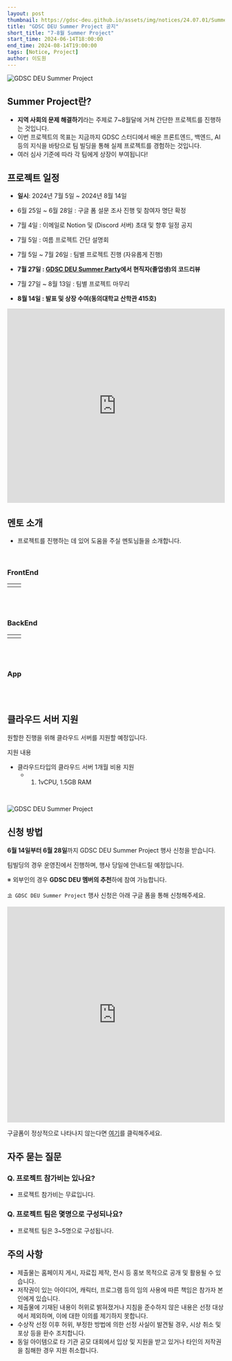```yaml
---
layout: post
thumbnail: https://gdsc-deu.github.io/assets/img/notices/24.07.01/Summer_Project.png
title: "GDSC DEU Summer Project 공지"
short_title: "7-8월 Summer Project"
start_time: 2024-06-14T18:00:00
end_time: 2024-08-14T19:00:00
tags: [Notice, Project]
author: 이도원
---
```


![GDSC DEU Summer Project](/assets/img/notices/24.07.01/Summer_Project.png)

## Summer Project란?

- **지역 사회의 문제 해결하기**라는 주제로 7~8월달에 거쳐 간단한 프로젝트를 진행하는 것입니다.
- 이번 프로젝트의 목표는 지금까지 GDSC 스터디에서 배운 프론트엔드, 백엔드, AI 등의 지식을 바탕으로 팀 빌딩을 통해 실제 프로젝트를 경험하는 것입니다.
- 여러 심사 기준에 따라 각 팀에게 상장이 부여됩니다!

## 프로젝트 일정

- **일시**: 2024년 7월 5일 ~ 2024년 8월 14일
- 6월 25일 ~ 6월 28일 : 구글 폼 설문 조사 진행 및 참여자 명단 확정

- 7월 4일 : 이메일로 Notion 및 (Discord 서버) 초대 및 향후 일정 공지

- 7월 5일 : 여름 프로젝트 간단 설명회
- 7월 5일 ~ 7월 26일 : 팀별 프로젝트 진행 (자유롭게 진행)

- **7월 27일 : [GDSC DEU Summer Party](https://gdsc-deu.github.io/notice/2024/05/16/end-party.html)에서 현직자(졸업생)의 코드리뷰**

- 7월 27일 ~ 8월 13일 : 팀별 프로젝트 마무리

- **8월 14일 : 발표 및 상장 수여(동의대학교 산학관 415호)**
<iframe src="https://www.google.com/maps/embed?pb=!1m18!1m12!1m3!1d3262.6059082881065!2d129.03095621231427!3d35.14150687265281!2m3!1f0!2f0!3f0!3m2!1i1024!2i768!4f13.1!3m3!1m2!1s0x3568ebb1e7cd71a5%3A0x5d6cf9c83ffdf0bb!2z64-Z7J2Y64yA7ZWZ6rWQIOyCsO2Vme2Ykeugpeq0gA!5e0!3m2!1sko!2skr!4v1716123811569!5m2!1sko!2skr" width="100%" height="450" style="border:0;" allowfullscreen="" loading="lazy" referrerpolicy="no-referrer-when-downgrade"></iframe>

## 멘토 소개

- 프로젝트를 진행하는 데 있어 도움을 주실 멘토님들을 소개합니다.

<br>

<!-- 테이블의 테두리 강제 삭제 CSS -->
<style>
    table, tr, td {
    border: none !important;
    border-collapse: collapse !important;
}
</style>

### FrontEnd

<table>
    <tr>
        <td>
        <github-profile-widget username="solo5star"></github-profile-widget>
        <script src="https://npmcdn.com/github-profile-widget@1.3.0/github-profile-widget.js"></script>
        </td>
        <td>
        <github-profile-widget username="SeungJin051"></github-profile-widget>
        <script src="https://npmcdn.com/github-profile-widget@1.3.0/github-profile-widget.js"></script>
        </td>
    </tr>
</table>

<br><br>

### BackEnd

<table>
    <tr>
        <td>
        <github-profile-widget username="cmsong111"></github-profile-widget>
        <script src="https://npmcdn.com/github-profile-widget@1.3.0/github-profile-widget.js"></script>
        </td>
        <td>
        <github-profile-widget username="thdwoqor"></github-profile-widget>
        <script src="https://npmcdn.com/github-profile-widget@1.3.0/github-profile-widget.js"></script>
        </td>
    </tr>
</table>

<br><br>

### App

<github-profile-widget username="SerenityS"></github-profile-widget>

<script src="https://npmcdn.com/github-profile-widget@1.3.0/github-profile-widget.js"></script>

<br><br>

## 클라우드 서버 지원

원할한 진행을 위해 클라우드 서버를 지원할 예정입니다.

지원 내용

- 클라우드타입의 클라우드 서버 1개월 비용 지원
  - 1. 1vCPU, 1.5GB RAM

<br>

![GDSC DEU Summer Project](/assets/img/events/24.08.14/SP_Cloudtype.png)

## 신청 방법

**6월 14일부터 6월 28일**까지 GDSC DEU Summer Project 행사 신청을 받습니다.

팀빌딩의 경우 운영진에서 진행하며, 행사 당일에 안내드릴 예정입니다.

※ 외부인의 경우 **GDSC DEU 멤버의 추천**하에 참여 가능합니다.

`⛱ GDSC DEU Summer Project` 행사 신청은 아래 구글 폼을 통해 신청해주세요.

<iframe src="https://docs.google.com/forms/d/e/1FAIpQLSf1ElrpUTY20wkKIK4a1_vKbipjOQzLMEmOvuuDGJpF-t_40A/viewform?embedded=true" width="100%" height="500" frameborder="0" marginheight="0" marginwidth="0">로드 중…</iframe>

구글폼이 정상적으로 나타나지 않는다면 [여기](https://forms.gle/J4uToQchKzMtNqt9A)를 클릭해주세요.

## 자주 묻는 질문

### Q. 프로젝트 참가비는 있나요?

- 프로젝트 참가비는 무료입니다.

### Q. 프로젝트 팀은 몇명으로 구성되나요?

- 프로젝트 팀은 3~5명으로 구성됩니다.

## 주의 사항

- 제출물는 홈페이지 게시, 자료집 제작, 전시 등 홍보 목적으로 공개 및 활용될 수 있습니다.
- 저작권이 있는 아이디어, 캐릭터, 프로그램 등의 임의 사용에 따른 책임은 참가자 본인에게 있습니다.
- 제출물에 기재된 내용이 허위로 밝혀졌거나 지침을 준수하지 않은 내용은 선정 대상에서 제외하며, 이에 대한 이의를 제기하지 못합니다.
- 수상작 선정 이후 허위, 부정한 방법에 의한 선정 사실이 발견될 경우, 시상 취소 및 포상 등을 환수 조치합니다.
- 동일 아이템으로 타 기관 공모 대회에서 입상 및 지원을 받고 있거나 타인의 저작권을 침해한 경우 지원 취소합니다.
